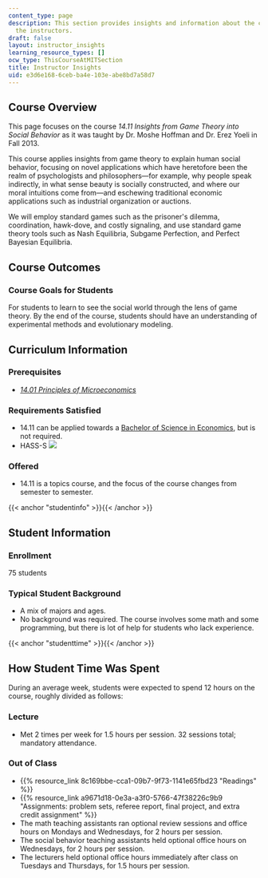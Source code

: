 ```yaml
---
content_type: page
description: This section provides insights and information about the course from
  the instructors.
draft: false
layout: instructor_insights
learning_resource_types: []
ocw_type: ThisCourseAtMITSection
title: Instructor Insights
uid: e3d6e168-6ceb-ba4e-103e-abe8bd7a58d7
---
```

## Course Overview

This page focuses on the course _14.11 Insights from Game Theory into Social Behavior_ as it was taught by Dr. Moshe Hoffman and Dr. Erez Yoeli in Fall 2013.

This course applies insights from game theory to explain human social behavior, focusing on novel applications which have heretofore been the realm of psychologists and philosophers—for example, why people speak indirectly, in what sense beauty is socially constructed, and where our moral intuitions come from—and eschewing traditional economic applications such as industrial organization or auctions.

We will employ standard games such as the prisoner's dilemma, coordination, hawk-dove, and costly signaling, and use standard game theory tools such as Nash Equilibria, Subgame Perfection, and Perfect Bayesian Equilibria.

## Course Outcomes

### Course Goals for Students

For students to learn to see the social world through the lens of game theory. By the end of the course, students should have an understanding of experimental methods and evolutionary modeling.

## Curriculum Information

### Prerequisites

- [_14.01 Principles of Microeconomics_](/courses/14-01sc-principles-of-microeconomics-fall-2011)

### Requirements Satisfied

- 14.11 can be applied towards a [Bachelor of Science in Economics](http://economics.mit.edu/under/majors), but is not required.
- HASS-S ![](/images/educator/icon-question-hass-s.png)

### Offered

- 14.11 is a topics course, and the focus of the course changes from semester to semester.

{{< anchor "studentinfo" >}}{{< /anchor >}}

## Student Information

### Enrollment

75 students

### Typical Student Background

- A mix of majors and ages.
- No background was required. The course involves some math and some programming, but there is lot of help for students who lack experience.

{{< anchor "studenttime" >}}{{< /anchor >}}

## How Student Time Was Spent

During an average week, students were expected to spend 12 hours on the course, roughly divided as follows:

### Lecture

- Met 2 times per week for 1.5 hours per session. 32 sessions total; mandatory attendance.

### Out of Class

- {{% resource_link 8c169bbe-cca1-09b7-9f73-1141e65fbd23 "Readings" %}}
- {{% resource_link a9671d18-0e3a-a3f0-5766-47f38226c9b9 "Assignments: problem sets, referee report, final project, and extra credit assignment" %}}
- The math teaching assistants ran optional review sessions and office hours on Mondays and Wednesdays, for 2 hours per session.
- The social behavior teaching assistants held optional office hours on Wednesdays, for 2 hours per session.
- The lecturers held optional office hours immediately after class on Tuesdays and Thursdays, for 1.5 hours per session.